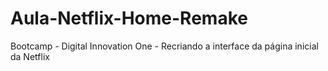 # Aula-Netflix-Home-Remake
Bootcamp - Digital Innovation One - Recriando a interface da página inicial da Netflix
